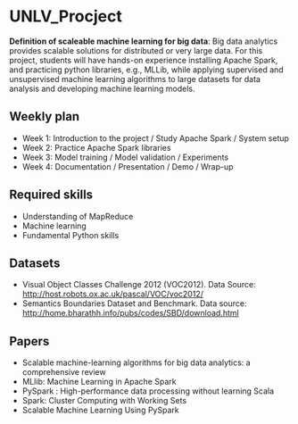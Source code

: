 # UNLV_Procject

**Definition of scaleable machine learning for big data**: Big data analytics provides scalable solutions for distributed or very large data. For this project, students will have hands-on experience installing Apache Spark, and practicing python libraries, e.g., MLLib, while applying supervised and unsupervised machine learning algorithms to large datasets for data analysis and developing machine learning models.

## Weekly plan 
- Week 1: Introduction to the project / Study Apache Spark / System setup
- Week 2: Practice Apache Spark libraries
- Week 3: Model training / Model validation / Experiments
- Week 4: Documentation / Presentation / Demo / Wrap-up

## Required skills
- Understanding of MapReduce
- Machine learning
- Fundamental Python skills

## Datasets
- Visual Object Classes Challenge 2012 (VOC2012). Data Source: http://host.robots.ox.ac.uk/pascal/VOC/voc2012/
- Semantics Boundaries Dataset and Benchmark. Data source: http://home.bharathh.info/pubs/codes/SBD/download.html

## Papers
- Scalable machine-learning algorithms for big data analytics: a comprehensive review
- MLlib: Machine Learning in Apache Spark 
- PySpark : High-performance data processing without learning Scala 
- Spark: Cluster Computing with Working Sets 
- Scalable Machine Learning Using PySpark
